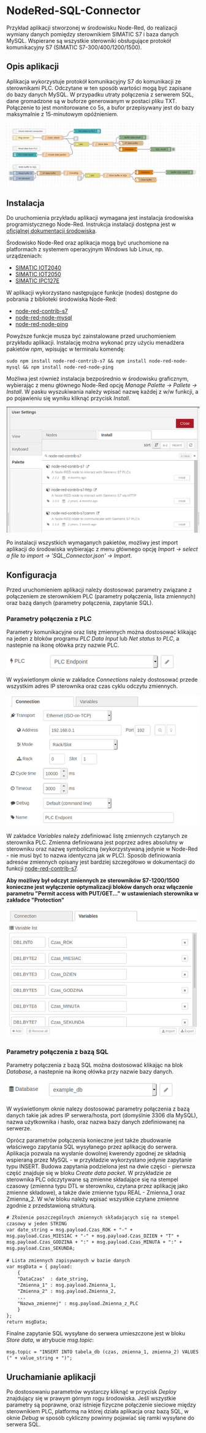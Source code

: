 # NodeRed-SQL-Connector
Przykład aplikacji stworzonej w środowisku Node-Red, do realizacji wymiany danych pomiędzy sterownikiem SIMATIC S7 i baza danych MySQL. Wspierane są wszystkie sterowniki obsługujące protokół komunikacyjny S7 (SIMATIC S7-300/400/1200/1500).

## Opis aplikacji
Aplikacja wykorzystuje protokół komunikacyjny S7 do komunikacji ze sterownikami PLC. Odczytane w ten sposób wartości mogą być zapisane do bazy danych MySQL. W przypadku utraty połączenia z serwerem SQL, dane gromadzone są w buforze generowanym w postaci pliku TXT. Połączenie to jest monitorowane co 5s, a bufor przepisywany jest do bazy maksymalnie z 15-minutowym opóźnieniem.

![SQL Connector flow](Images/img_1.png)

## Instalacja
Do uruchomienia przykładu aplikacji wymagana jest instalacja środowiska programistycznego Node-Red. Instrukcja instalacji dostępna jest w [oficjalnej dokumentacji środowiska](https://nodered.org/docs/getting-started/local).

Środowisko Node-Red oraz aplikacja mogą być uruchomione na platformach z systemem operacyjnym Windows lub Linux, np. urządzeniach:
- [SIMATIC IOT2040](https://support.industry.siemens.com/cs/us/en/view/109741795)
- [SIMATIC IOT2050](https://support.industry.siemens.com/cs/us/en/view/109779394)
- [SIMATIC IPC127E](https://support.industry.siemens.com/cs/us/en/view/109765133)

W aplikacji wykorzystano następujące funkcje (nodes) dostępne do pobrania z biblioteki środowiska Node-Red:
- [node-red-contrib-s7](https://flows.nodered.org/node/node-red-contrib-s7)
- [node-red-node-mysql](https://flows.nodered.org/node/node-red-node-mysql)
- [node-red-node-ping](https://flows.nodered.org/node/node-red-node-ping)

Powyższe funkcje musza być zainstalowane przed uruchomieniem przykładu aplikacji. Instalację można wykonać przy użyciu menadżera pakietów *npm*, wpisując w terminalu komendę:
```
sudo npm install node-red-contrib-s7 && npm install node-red-node-mysql && npm install node-red-node-ping
```

Możliwa jest również instalacja bezpośrednio w środowisku graficznym, wybierając z menu głównego Node-Red opcję *Manage Palette -> Pallete -> Install*. W pasku wyszukiwania należy wpisać nazwę każdej z w/w funkcji, a po pojawieniu się wyniku kliknąć przycisk *Install*.

![Instalacja pakietów w narzędziu Node-Red](Images/img_2.png)

Po instalacji wszystkich wymaganych pakietów, możliwy jest import aplikacji do środowiska wybierając z menu głównego opcję *Import -> select a file to import -> 'SQL_Connector.json' -> Import*.

## Konfiguracja
Przed uruchomieniem aplikacji należy dostosować parametry związane z połączeniem ze sterownikiem PLC (parametry połączenia, lista zmiennych) oraz bazą danych (parametry połączenia, zapytanie SQL).

### Parametry połączenia z PLC
Parametry komunikacyjne oraz listę zmiennych można dostosować klikając na jeden z bloków programu *PLC Data Input* lub *Net status to PLC*, a nastepnie na ikonę ołówka przy nazwie PLC.

![Edycja parametrów PLC](Images/img_3.png)

W wyświetlonym oknie w zakładce *Connections* należy dostosować przede wszystkim adres IP sterownika oraz czas cyklu odczytu zmiennych.

![Edycja parametrów połączenia z PLC](Images/img_4.png)

W zakładce *Variables* należy zdefiniować listę zmiennych czytanych ze sterownika PLC. Zmienna definiowana jest poprzez adres absolutny w sterowniku oraz nazwę symboliczną (wykorzystywaną jedynie w Node-Red - nie musi być to nazwa identyczna jak w PLC). Sposób definiowania adresów zmiennych opisany jest bardziej szczegółowo w dokumentacji do funkcji [node-red-contrib-s7](https://flows.nodered.org/node/node-red-contrib-s7).

**Aby możliwy był odczyt zmiennych ze sterowników S7-1200/1500 konieczne jest wyłączenie optymalizacji bloków danych oraz włączenie parametru "Permit access with PUT/GET..." w ustawieniach sterownika w zakładce "Protection"**

![Edycja listy zmiennych PLC](Images/img_5.png)

### Parametry połączenia z bazą SQL
Parametry połączenia z bazą SQL można dostosować klikając na blok *Database*, a nastepnie na ikonę ołówka przy nazwie bazy danych.

![Edycja parametrów SQL](Images/img_6.png)
 
W wyświetlonym oknie nalezy dostosować parametry połączenia z bazą danych takie jak adres IP serwera/hosta, port (domyślnie 3306 dla MySQL), nazwa użytkownika i hasło, oraz nazwa bazy danych zdefiniowanej na serwerze.

Oprócz parametrów połączenia konieczne jest także zbudowanie właściwego zapytania SQL wysyłanego przez aplikację do serwera. Aplikacja pozwala na wysłanie dowolnej kwerendy zgodnej ze składnią wspieraną przez MySQL - w przykładzie wykorzystano jedynie zapytanie typu INSERT. Budowa zapytania podzielona jest na dwie części - pierwsza część znajduje się w bloku *Create data packet*. W przykładzie ze sterownika PLC odczytywane są zmienne składające się na stempel czasowy (zmienna typu DTL w sterowniku, czytana przez aplikację jako zmienne składowe), a także dwie zmienne typu REAL - Zmienna_1 oraz Zmienna_2. W w/w bloku należy wpisać wszystkie czytane zmienne zgodnie z przedstawioną strukturą.

```
# Złożenie poszczególnych zmiennych składających się na stempel czasowy w jeden STRING
var date_string = msg.payload.Czas_ROK + "-" + msg.payload.Czas_MIESIAC + "-" + msg.payload.Czas_DZIEN + "T" + msg.payload.Czas_GODZINA + ":" + msg.payload.Czas_MINUTA + ":" + msg.payload.Czas_SEKUNDA;

# Lista zmiennych zapisywanych w bazie danych
var msgData = { payload:
    {
    "DataCzas"  : date_string,
    "Zmienna_1" : msg.payload.Zmienna_1,
    "Zmienna_2" : msg.payload.Zmienna_2,
    ...
    "Nazwa_zmiennej" : msg.payload.Zmienna_z_PLC
    }
};
return msgData;
```

Finalne zapytanie SQL wysyłane do serwera umieszczone jest w bloku *Store data*, w atrybucie *msg.topic*:

```
msg.topic = "INSERT INTO tabela_db (czas, zmienna_1, zmienna_2) VALUES (" + value_string + ")";
```

## Uruchamianie aplikacji
Po dostosowaniu parametrów wystarczy kliknąć w przycisk *Deploy* znajdujący się w prawym górnym rogu środowiska. Jeśli wszystkie parametry są poprawne, oraz istnieje fizyczne połączenie sieciowe między sterownikiem PLC, platformą na której działa aplikacja oraz bazą SQL, w oknie *Debug* w sposób cykliczny powinny pojawiać się ramki wysyłane do serwera SQL.
